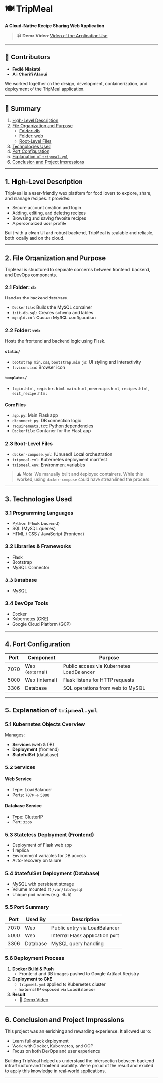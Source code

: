 # 🍽️ TripMeal

**A Cloud-Native Recipe Sharing Web Application**
> 📹 **Demo Video**: [Video of the Application Use](#)

---

## 👥 Contributors

- **Fodié Niakaté**  
- **Ali Cherifi Alaoui**

We worked together on the design, development, containerization, and deployment of the TripMeal application.

---

## 📌 Summary

1. [High-Level Description](#1-high-level-description)  
2. [File Organization and Purpose](#2-file-organization-and-purpose)  
   - [Folder: db](#21-folder-db)  
   - [Folder: web](#22-folder-web)  
   - [Root-Level Files](#23-root-level-files)  
3. [Technologies Used](#3-technologies-used)  
4. [Port Configuration](#4-port-configuration)  
5. [Explanation of `tripmeal.yml`](#5-explanation-of-tripmealyml)  
6. [Conclusion and Project Impressions](#6-conclusion-and-project-impressions)

---

## 1. High-Level Description

TripMeal is a user-friendly web platform for food lovers to explore, share, and manage recipes. It provides:

- Secure account creation and login  
- Adding, editing, and deleting recipes  
- Browsing and saving favorite recipes  
- A personalized user profile

Built with a clean UI and robust backend, TripMeal is scalable and reliable, both locally and on the cloud.

---

## 2. File Organization and Purpose

TripMeal is structured to separate concerns between frontend, backend, and DevOps components.

### 2.1 Folder: `db`

Handles the backend database.

- `Dockerfile`: Builds the MySQL container  
- `init-db.sql`: Creates schema and tables  
- `mysqld.cnf`: Custom MySQL configuration  

### 2.2 Folder: `web`

Hosts the frontend and backend logic using Flask.

#### `static/`

- `bootstrap.min.css`, `bootstrap.min.js`: UI styling and interactivity  
- `favicon.ico`: Browser icon  

#### `templates/`

- `login.html`, `register.html`, `main.html`, `newrecipe.html`, `recipes.html`, `edit_recipe.html`

#### Core Files

- `app.py`: Main Flask app  
- `dbconnect.py`: DB connection logic  
- `requirements.txt`: Python dependencies  
- `Dockerfile`: Container for the Flask app  

### 2.3 Root-Level Files

- `docker-compose.yml`: (Unused) Local orchestration  
- `tripmeal.yml`: Kubernetes deployment manifest  
- `tripmeal.env`: Environment variables

> ⚠️ _Note_: We manually built and deployed containers. While this worked, using `docker-compose` could have streamlined the process.

---

## 3. Technologies Used

### 3.1 Programming Languages

- Python (Flask backend)  
- SQL (MySQL queries)  
- HTML / CSS / JavaScript (Frontend)

### 3.2 Libraries & Frameworks

- Flask  
- Bootstrap  
- MySQL Connector

### 3.3 Database

- MySQL

### 3.4 DevOps Tools

- Docker  
- Kubernetes (GKE)  
- Google Cloud Platform (GCP)

---

## 4. Port Configuration

| Port  | Component      | Purpose                                         |
|-------|----------------|-------------------------------------------------|
| 7070  | Web (external) | Public access via Kubernetes LoadBalancer       |
| 5000  | Web (internal) | Flask listens for HTTP requests                 |
| 3306  | Database       | SQL operations from web to MySQL                |

---

## 5. Explanation of `tripmeal.yml`

### 5.1 Kubernetes Objects Overview

Manages:

- **Services** (web & DB)
- **Deployment** (frontend)
- **StatefulSet** (database)

### 5.2 Services

#### Web Service

- Type: LoadBalancer  
- Ports: `7070` → `5000`

#### Database Service

- Type: ClusterIP  
- Port: `3306`

### 5.3 Stateless Deployment (Frontend)

- Deployment of Flask web app  
- 1 replica  
- Environment variables for DB access  
- Auto-recovery on failure

### 5.4 StatefulSet Deployment (Database)

- MySQL with persistent storage  
- Volume mounted at `/var/lib/mysql`  
- Unique pod names (e.g. `db-0`)

### 5.5 Port Summary

| Port  | Used By     | Description                          |
|-------|-------------|--------------------------------------|
| 7070  | Web         | Public entry via LoadBalancer        |
| 5000  | Web         | Internal Flask application port      |
| 3306  | Database    | MySQL query handling                 |

### 5.6 Deployment Process

1. **Docker Build & Push**  
   - Frontend and DB images pushed to Google Artifact Registry  
2. **Deployment to GKE**  
   - `tripmeal.yml` applied to Kubernetes cluster  
   - External IP exposed via LoadBalancer  
3. **Result**  
   - 🎥 [Demo Video](#)

---

## 6. Conclusion and Project Impressions

This project was an enriching and rewarding experience. It allowed us to:

- Learn full-stack deployment  
- Work with Docker, Kubernetes, and GCP  
- Focus on both DevOps and user experience  

Building TripMeal helped us understand the intersection between backend infrastructure and frontend usability. We’re proud of the result and excited to apply this knowledge in real-world applications.

---

